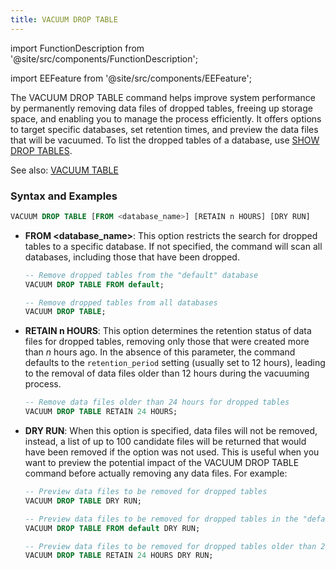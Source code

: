 ```yaml
---
title: VACUUM DROP TABLE
---
```

import FunctionDescription from '@site/src/components/FunctionDescription';

<FunctionDescription description="Introduced: v1.2.10"/>

import EEFeature from '@site/src/components/EEFeature';

<EEFeature featureName='VACUUM DROP TABLE'/>

The VACUUM DROP TABLE command helps improve system performance by permanently removing data files of dropped tables, freeing up storage space, and enabling you to manage the process efficiently. It offers options to target specific databases, set retention times, and preview the data files that will be vacuumed. To list the dropped tables of a database, use [SHOW DROP TABLES](../../40-show/show-drop-tables.md).

See also: [VACUUM TABLE](91-vacuum-table.md)

### Syntax and Examples

```sql
VACUUM DROP TABLE [FROM <database_name>] [RETAIN n HOURS] [DRY RUN]
```
- **FROM <database_name>**: This option restricts the search for dropped tables to a specific database. If not specified, the command will scan all databases, including those that have been dropped.

    ```sql
    -- Remove dropped tables from the "default" database
    VACUUM DROP TABLE FROM default;

    -- Remove dropped tables from all databases
    VACUUM DROP TABLE;
    ```

- **RETAIN n HOURS**: This option determines the retention status of data files for dropped tables, removing only those that were created more than *n* hours ago. In the absence of this parameter, the command defaults to the `retention_period` setting (usually set to 12 hours), leading to the removal of data files older than 12 hours during the vacuuming process.

    ```sql
    -- Remove data files older than 24 hours for dropped tables
    VACUUM DROP TABLE RETAIN 24 HOURS;
    ```

- **DRY RUN**: When this option is specified, data files will not be removed, instead, a list of up to 100 candidate files will be returned that would have been removed if the option was not used. This is useful when you want to preview the potential impact of the VACUUM DROP TABLE command before actually removing any data files. For example:

    ```sql
    -- Preview data files to be removed for dropped tables
    VACUUM DROP TABLE DRY RUN;

    -- Preview data files to be removed for dropped tables in the "default" database
    VACUUM DROP TABLE FROM default DRY RUN;

    -- Preview data files to be removed for dropped tables older than 24 hours
    VACUUM DROP TABLE RETAIN 24 HOURS DRY RUN;
    ```